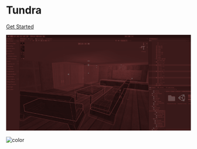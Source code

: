 <!-- _coverpage.md -->

# Tundra

[Get Started](quick-start.md)

![](_images/cover-background.png)

![color](#3c1d1d)